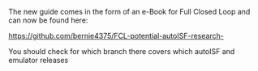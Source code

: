 The new guide comes in the form of an e-Book for Full Closed Loop and can now be found here:

https://github.com/bernie4375/FCL-potential-autoISF-research-

You should check for which branch there covers which autoISF and emulator releases
